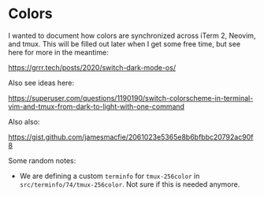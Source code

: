 # Colors

I wanted to document how colors are synchronized
across iTerm 2, Neovim, and tmux.
This will be filled out later when I get some free time,
but see here for more in the meantime:

<https://grrr.tech/posts/2020/switch-dark-mode-os/>

Also see ideas here:

<https://superuser.com/questions/1190190/switch-colorscheme-in-terminal-vim-and-tmux-from-dark-to-light-with-one-command>

Also also:

<https://gist.github.com/jamesmacfie/2061023e5365e8b6bfbbc20792ac90f8>

Some random notes:

* We are defining a custom `terminfo` for `tmux-256color` in `src/terminfo/74/tmux-256color`.
  Not sure if this is needed anymore.
